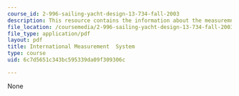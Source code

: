```yaml
---
course_id: 2-996-sailing-yacht-design-13-734-fall-2003
description: This resource contains the information about the measuremnet systems.
file_location: /coursemedia/2-996-sailing-yacht-design-13-734-fall-2003/6c7d5651c343bc595339da09f309306c_ims_rule_book.pdf
file_type: application/pdf
layout: pdf
title: International Measurement  System
type: course
uid: 6c7d5651c343bc595339da09f309306c

---
```

None